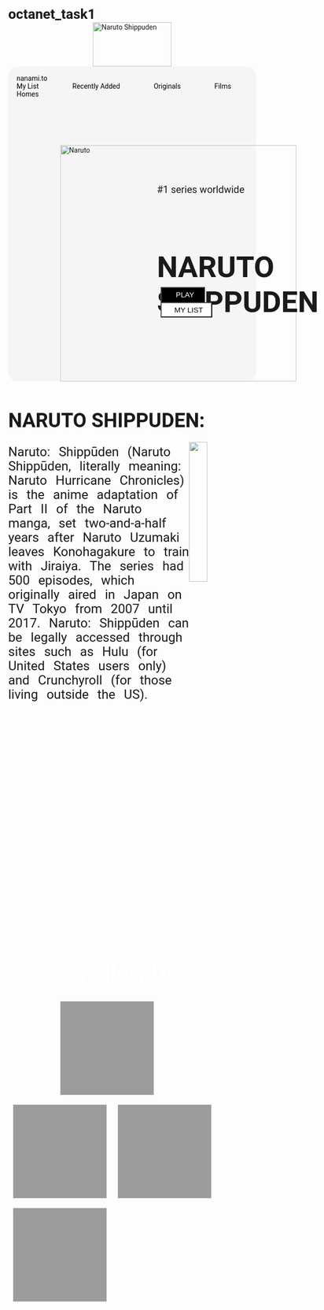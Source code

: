 # octanet_task1
<!DOCTYPE html>
<html lang="en">
<head>
    <meta charset="UTF-8">
    <title>Landing Page</title>
    <script src="https://kit.fontawesome.com/cc01bf3621.js" crossorigin="anonymous"></script>
    <link href="https://cdn.jsdelivr.net/npm/remixicon@4.2.0/fonts/remixicon.css" rel="stylesheet"/>
    <style>
        * {
    padding:0px;
    margin:0px;
      }
     body {
       font-family: 'Roboto','sans-serif';
     }
.main_one {
    background-color:whitesmoke;
    min-height: 40rem;
    border-radius:20px;
    position:relative;
}
.img1 {
    width:160px;
    height:90px;
    display:block;
    margin-left:auto;
    margin-right:auto;
}
.links {
    padding-top:1rem;
 }
.links a,.links i {
    padding-left:17px;
}
 .links i {
  padding-right:1rem;
 }
.right a{
    padding-right: 3rem;
}
.left {
    float:left;
}
.right{
    float:right;
}
.links a {
    text-decoration:none;
    color:black;
}
.links a:hover {
    text-decoration:underline;
    color:blue;
}
.img2 {
    position:absolute;
    bottom:0%;
    left:21%;
    height:30rem;
}
.txt1 {
    position:absolute;
    top:34%;
    left:60%;
    font-weight: 400;
    font-size:20px;
}
.txt1 i {
    display:inline;
}
.txt2 {
    position:absolute;
    top:45%;
    left:60%;
    font-weight:900;
    font-size: 40px;
}
.buttons {
    position:absolute;
    left:60%;
    top:70%;
}
.buttons button {
   padding:5px;
   width:90px;
   font-weight: 400;
   font-size:15px;
   margin-left:8px;
}
.buttons .one {
    background-color:#000;
    color:white;    
}
.buttons .two {
    background-color:#fff;
    width:105px;
}
button:hover {
    cursor:pointer;
}
.fa-sharp {
    float:right;
}
.fa-sharp  {
    padding-left:17px;
    padding-top:13px;
}
.more {
    margin-top:20px;
}
.more h2 {
    font-size:40px;
    margin-bottom:20px;
}
.more img {
    width:27%;
    float:right;
}
.more p {
    font-size:26px;
    line-height:29px;
    word-spacing:11px;
}
.follows {
    clear:both;
    background-image:url('https://static.vecteezy.com/system/resources/previews/000/518/751/original/vector-black-triangular-abstract-texture-low-light-background.jpg');
    background-size: cover;
    margin:0px;
    padding:0px;
    margin-top:20px;
}
.follows h2{
    color:#fff;
    text-align:center;
    font-size:46px;
}
.icons {
    height:150px;
    width:150px;
    background-color: #9c9c9d;
    margin:10px;
    padding:20px;
    text-align:center;
    overflow:hidden;
    display:inline-flex;
}
.icons a {
   display:grid;
}
.icons .fa {
    font-size:108px;
    color:#fff;
    padding-left:20%;
}
.x {
    margin-left:21%;
}
@media (max-width:300px) {
    .links a {
        margin:50px;
        padding:50px;
    }
    .links i {
        margin:40px;
        padding:50px;
    }
}
    </style>
</head>

<body>
    <div class="title">
        <img src="https://www.pngarts.com/files/3/Naruto-Shippuden-Logo-PNG-Transparent-Image.png"
            alt="Naruto Shippuden" class="img1">
    </div>
    <div class="main_one">
        <div class="links">
            <div class="left">
                <a href="">nanami.to</a>
            </div>
            <div class="right">
                <a href="">My List</a>
                <a href="">Recently Added</a>
                <a href="">Originals</a>
                <a href="">Films</a>
                <a href="">Homes</a>
                <i class="fa-solid fa-magnifying-glass fa-xl"></i>
                <i class="fa-solid fa-house"></i>
            </div>
        </div>
        <img src="https://i.pinimg.com/originals/d3/e5/3f/d3e53f6151bb84b8d2cdc377aec8ae2e.png" alt="Naruto"
            class="img2">
        <div class="txt1">
                <p>#1 series worldwide</p>
                <i class="fa-solid fa-star"></i>
                <i class="fa-solid fa-star"></i>
                <i class="fa-solid fa-star"></i>
                <i class="fa-solid fa-star"></i>
                <i class="fa-solid fa-star"></i>
                <i class="fa-regular fa-star"></i>
        </div>
        <div class="txt2">
            <h2>NARUTO SHIPPUDEN</h2>
        </div>
        <div class="buttons">
            <button type="submit" class="one"> <i class="fa-solid fa-play"></i> &nbsp; PLAY</button>
            <button type="submit" class="two"><i class="fa-solid fa-check"></i> &nbsp; MY LIST</button>
            <i class="fa-sharp fa-regular fa-heart fa-2xl"></i>
        </div>
    </div>
    <div class="more">
        <h2>NARUTO SHIPPUDEN:</h2>
        <img src="https://th.bing.com/th/id/R.0d1e0201df18616fbceb02800cfdc538?rik=2zhTMopMD49bbg&riu=http%3a%2f%2fimg3.wikia.nocookie.net%2f__cb20131107012205%2ftoonami%2fimages%2f0%2f08%2fShipuden.jpg&ehk=Z%2bSKSDeFbtnE%2fnylHGmp6OzBk515UiRVyRHHAYnqWQ8%3d&risl=&pid=ImgRaw&r=0" alt="">
        <p>Naruto: Shippūden (Naruto Shippūden, literally meaning: Naruto Hurricane Chronicles) is the anime adaptation of Part II of the Naruto 
            manga, set two-and-a-half years after Naruto Uzumaki leaves Konohagakure to train with Jiraiya. The series had 500 episodes, which originally aired in Japan
             on TV Tokyo from 2007 until 2017. Naruto: Shippūden can be legally accessed through sites such as Hulu (for United States users only) and Crunchyroll 
             (for those living outside the US).</p>
        <div class="follows">
             <h2>Follow Us:</h2>
              <div class="icons x">
                 <i class="fa fa-twitter"></i>
              </div>
              <div class="icons">
                 <i class="fa fa-instagram"></i>
              </div>
              <div class="icons">
                 <i class="fa fa-facebook"></i>
              </div>
              <div class="icons">
                 <i class="fa fa-linkedin"></i>
              </div>
        </div>
    </div>
</body>

</html>
